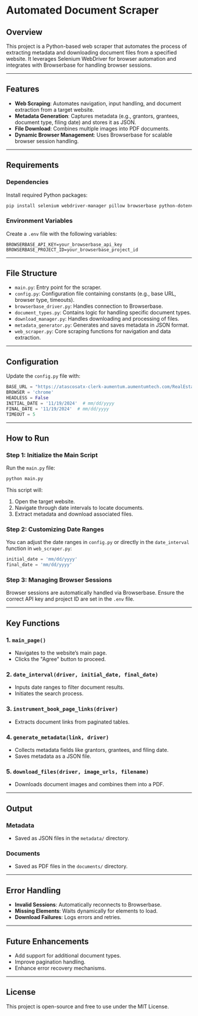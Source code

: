 
# Automated Document Scraper

## Overview

This project is a Python-based web scraper that automates the process of extracting metadata and downloading document files from a specified website. It leverages Selenium WebDriver for browser automation and integrates with Browserbase for handling browser sessions.

---

## Features

- **Web Scraping**: Automates navigation, input handling, and document extraction from a target website.
- **Metadata Generation**: Captures metadata (e.g., grantors, grantees, document type, filing date) and stores it as JSON.
- **File Download**: Combines multiple images into PDF documents.
- **Dynamic Browser Management**: Uses Browserbase for scalable browser session handling.

---

## Requirements

### Dependencies

Install required Python packages:

```bash
pip install selenium webdriver-manager pillow browserbase python-dotenv requests
```

### Environment Variables

Create a `.env` file with the following variables:

```env
BROWSERBASE_API_KEY=your_browserbase_api_key
BROWSERBASE_PROJECT_ID=your_browserbase_project_id
```

---

## File Structure

- `main.py`: Entry point for the scraper.
- `config.py`: Configuration file containing constants (e.g., base URL, browser type, timeouts).
- `browserbase_driver.py`: Handles connection to Browserbase.
- `document_types.py`: Contains logic for handling specific document types.
- `download_manager.py`: Handles downloading and processing of files.
- `metadata_generator.py`: Generates and saves metadata in JSON format.
- `web_scraper.py`: Core scraping functions for navigation and data extraction.

---

## Configuration

Update the `config.py` file with:

```python
BASE_URL = "https://atascosatx-clerk-aumentum.aumentumtech.com/RealEstate/SearchEntry.aspx"
BROWSER = 'chrome'
HEADLESS = False
INITIAL_DATE = '11/19/2024'  # mm/dd/yyyy
FINAL_DATE = '11/19/2024'  # mm/dd/yyyy
TIMEOUT = 5
```

---

## How to Run

### Step 1: Initialize the Main Script

Run the `main.py` file:

```bash
python main.py
```

This script will:
1. Open the target website.
2. Navigate through date intervals to locate documents.
3. Extract metadata and download associated files.

### Step 2: Customizing Date Ranges

You can adjust the date ranges in `config.py` or directly in the `date_interval` function in `web_scraper.py`:

```python
initial_date = 'mm/dd/yyyy'
final_date = 'mm/dd/yyyy'
```

### Step 3: Managing Browser Sessions

Browser sessions are automatically handled via Browserbase. Ensure the correct API key and project ID are set in the `.env` file.

---

## Key Functions

### 1. `main_page()`
- Navigates to the website’s main page.
- Clicks the "Agree" button to proceed.

### 2. `date_interval(driver, initial_date, final_date)`
- Inputs date ranges to filter document results.
- Initiates the search process.

### 3. `instrument_book_page_links(driver)`
- Extracts document links from paginated tables.

### 4. `generate_metadata(link, driver)`
- Collects metadata fields like grantors, grantees, and filing date.
- Saves metadata as a JSON file.

### 5. `download_files(driver, image_urls, filename)`
- Downloads document images and combines them into a PDF.

---

## Output

### Metadata
- Saved as JSON files in the `metadata/` directory.

### Documents
- Saved as PDF files in the `documents/` directory.

---

## Error Handling

- **Invalid Sessions**: Automatically reconnects to Browserbase.
- **Missing Elements**: Waits dynamically for elements to load.
- **Download Failures**: Logs errors and retries.

---

## Future Enhancements

- Add support for additional document types.
- Improve pagination handling.
- Enhance error recovery mechanisms.

---

## License

This project is open-source and free to use under the MIT License.
